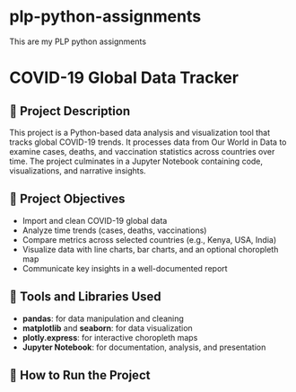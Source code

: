 # plp-python-assignments

This are my PLP python assignments 
   


   # COVID-19 Global Data Tracker

## 📌 Project Description

This project is a Python-based data analysis and visualization tool that tracks global COVID-19 trends. It processes data from Our World in Data to examine cases, deaths, and vaccination statistics across countries over time. The project culminates in a Jupyter Notebook containing code, visualizations, and narrative insights.

## 🎯 Project Objectives

* Import and clean COVID-19 global data
* Analyze time trends (cases, deaths, vaccinations)
* Compare metrics across selected countries (e.g., Kenya, USA, India)
* Visualize data with line charts, bar charts, and an optional choropleth map
* Communicate key insights in a well-documented report

## 🧰 Tools and Libraries Used

* **pandas**: for data manipulation and cleaning
* **matplotlib** and **seaborn**: for data visualization
* **plotly.express**: for interactive choropleth maps
* **Jupyter Notebook**: for documentation, analysis, and presentation

## 🚀 How to Run the Project

1. Download the `owid-covid-data.csv` file from [Our World in Data](https://ourworldindata.org/coronavirus-source-data).
2. Place the file in the project directory.
3. Open `covid19_data_tracker.ipynb` in Jupyter Notebook.
4. Run each cell to load data, clean it, generate visualizations, and read insights.
5. Optional: Export the notebook as a PDF or presentation via `File > Export` in Jupyter.

## 🔍 Key Insights

* The United States had the highest number of total COVID-19 cases among the selected countries.
* India showed a rapid vaccination rollout beginning in early 2021.
* Kenya had a slower but steady increase in both cases and vaccinations.
* The death rate in the USA is significantly higher than in India and Kenya.
* Time series charts reveal distinct infection waves in each country.

---

This project showcases real-world data handling, exploratory analysis, and effective data storytelling using Python.
